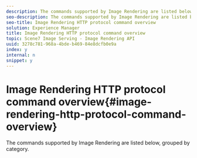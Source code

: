 ```yaml
---
description: The commands supported by Image Rendering are listed below, grouped by category.
seo-description: The commands supported by Image Rendering are listed below, grouped by category.
seo-title: Image Rendering HTTP protocol command overview
solution: Experience Manager
title: Image Rendering HTTP protocol command overview
topic: Scene7 Image Serving - Image Rendering API
uuid: 3278c781-968a-4bde-b469-84e8dcfb0e9a
index: y
internal: n
snippet: y
---
```


# Image Rendering HTTP protocol command overview{#image-rendering-http-protocol-command-overview}

The commands supported by Image Rendering are listed below, grouped by category.

